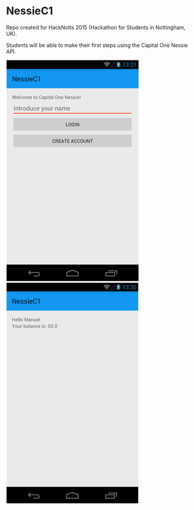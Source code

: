 # NessieC1

Repo created for HackNotts 2015 (Hackathon for Students in Nottingham, UK).

Students will be able to make their first steps using the Capital One Nessie API.

![Alt text](./screenshots/Untitled5.png "Welcome screen")
![Alt text](./screenshots/Untitled6.png "Account screen")
